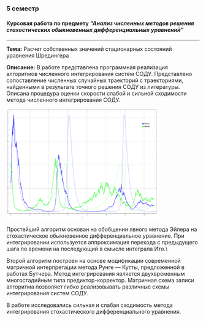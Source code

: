 ### 5 семестр

#### Курсовая работа по предмету ***"Анализ численных методов решения стахостических обыкновенных дифференциальных уравнений"***

---

**Тема:** Расчет собственных значений стационарных состояний уравнения Шредингера

**Описание:** В работе представлена программная реализация алгоритмов численного интегрирования
систем СОДУ. Представлено сопоставление численных случайных траекторий с траекториями,
найденными в результате точного решения СОДУ из литературы. Описана процедура
оценки скорости слабой и сильной сходимости метода численного интегрирования
СОДУ.

<img src= "https://github.com/ppvartm/kurs_5_sem/blob/main/documents/pred-prey%20exmpl.png" width="400" height="290">

Простейший
алгоритм основан на обобщении явного метода Эйлера на стохастическое обыкновенное
дифференциальное уравнение. При интегрировании используется аппроксимация перехода
с предыдущего шага по времени на последующий в смысле интеграла Ито.\

Второй алгоритм построен на основе модификации современной матричной интерпретации
метода Рунге — Кутты, предложенной в работах Бутчера. Метод интегрирования
является двухвременным многостадийным типа предиктор-корректор. Матричная
схема записи алгоритма позволяет гибко реализовывать различные схемы интегрирования
систем СОДУ.

В работе исследовались сильная и слабая сходимость метода интегрирования
стохастического дифференциального уравнения.

